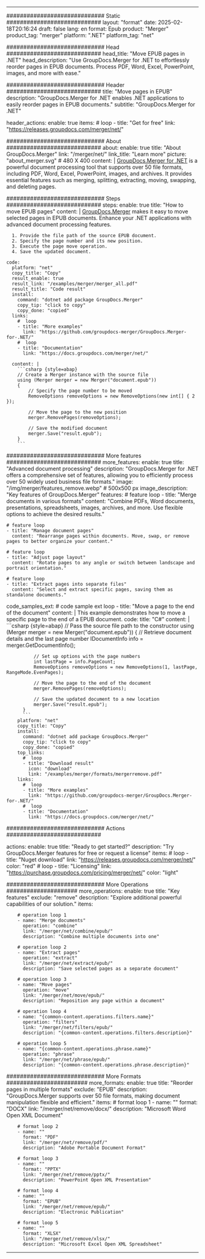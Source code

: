 
---
############################# Static ############################
layout: "format"
date:  2025-02-18T20:16:24
draft: false
lang: en
format: Epub
product: "Merger"
product_tag: "merger"
platform: ".NET"
platform_tag: "net"

############################# Head ############################
head_title: "Move EPUB pages in .NET"
head_description: "Use GroupDocs.Merger for .NET to effortlessly reorder pages in EPUB documents. Process PDF, Word, Excel, PowerPoint, images, and more with ease."

############################# Header ############################
title: "Move pages in EPUB" 
description: "GroupDocs.Merger for .NET enables .NET applications to easily reorder pages in EPUB documents."
subtitle: "GroupDocs.Merger for .NET" 

header_actions:
  enable: true
  items:
    #  loop
    - title: "Get for free"
      link: "https://releases.groupdocs.com/merger/net/"
      
############################# About ############################
about:
    enable: true
    title: "About GroupDocs.Merger"
    link: "/merger/net/"
    link_title: "Learn more"
    picture: "about_merger.svg" # 480 X 400
    content: |
       [GroupDocs.Merger for .NET](/merger/net/) is a powerful document processing tool that supports over 50 file formats, including PDF, Word, Excel, PowerPoint, images, and archives. It provides essential features such as merging, splitting, extracting, moving, swapping, and deleting pages.

############################# Steps ############################
steps:
    enable: true
    title: "How to move EPUB pages"
    content: |
      [GroupDocs.Merger](/merger/net/) makes it easy to move selected pages in EPUB documents. Enhance your .NET applications with advanced document processing features.
      
      1. Provide the file path of the source EPUB document.
      2. Specify the page number and its new position.
      3. Execute the page move operation.
      4. Save the updated document.
   
    code:
      platform: "net"
      copy_title: "Copy"
      result_enable: true
      result_link: "/examples/merger/merger_all.pdf"
      result_title: "Code result"
      install:
        command: "dotnet add package GroupDocs.Merger"
        copy_tip: "click to copy"
        copy_done: "copied"
      links:
        #  loop
        - title: "More examples"
          link: "https://github.com/groupdocs-merger/GroupDocs.Merger-for-.NET/"
        #  loop
        - title: "Documentation"
          link: "https://docs.groupdocs.com/merger/net/"
          
      content: |
        ```csharp {style=abap}
        // Create a Merger instance with the source file
        using (Merger merger = new Merger("document.epub"))
        {
            // Specify the page number to be moved
            RemoveOptions removeOptions = new RemoveOptions(new int[] { 2 });

            // Move the page to the new position
            merger.RemovePages(removeOptions);

            // Save the modified document
            merger.Save("result.epub");
        }
        ```            

############################# More features ############################
more_features:
  enable: true
  title: "Advanced document processing"
  description: "GroupDocs.Merger for .NET offers a comprehensive set of features, allowing you to efficiently process over 50 widely used business file formats."
  image: "/img/merger/features_remove.webp" # 500x500 px
  image_description: "Key features of GroupDocs.Merger"
  features:
    # feature loop
    - title: "Merge documents in various formats"
      content: "Combine PDFs, Word documents, presentations, spreadsheets, images, archives, and more. Use flexible options to achieve the desired results."

    # feature loop
    - title: "Manage document pages"
      content: "Rearrange pages within documents. Move, swap, or remove pages to better organize your content."

    # feature loop
    - title: "Adjust page layout"
      content: "Rotate pages to any angle or switch between landscape and portrait orientation."

    # feature loop
    - title: "Extract pages into separate files"
      content: "Select and extract specific pages, saving them as standalone documents."
      
  code_samples_ext:
    # code sample ext loop
    - title: "Move a page to the end of the document"
      content: |
        This example demonstrates how to move a specific page to the end of a EPUB document.
      code:
        title: "C#"
        content: |
          ```csharp {style=abap}
          // Pass the source file path to the constructor
          using (Merger merger = new Merger("document.epub"))
          {
              // Retrieve document details and the last page number
              IDocumentInfo info = merger.GetDocumentInfo();

              // Set up options with the page numbers
              int lastPage = info.PageCount;
              RemoveOptions removeOptions = new RemoveOptions(1, lastPage, RangeMode.EvenPages);
          
              // Move the page to the end of the document
              merger.RemovePages(removeOptions);

              // Save the updated document to a new location
              merger.Save("result.epub");
          }
          ```
        platform: "net"
        copy_title: "Copy"
        install:
          command: "dotnet add package GroupDocs.Merger"
          copy_tip: "click to copy"
          copy_done: "copied"
        top_links:
          #  loop
          - title: "Download result"
            icon: "download"
            link: "/examples/merger/formats/mergerremove.pdf"
        links:
          #  loop
          - title: "More examples"
            link: "https://github.com/groupdocs-merger/GroupDocs.Merger-for-.NET/"
          #  loop
          - title: "Documentation"
            link: "https://docs.groupdocs.com/merger/net/"
            

            


############################# Actions ############################

actions:
  enable: true
  title: "Ready to get started?"
  description: "Try GroupDocs.Merger features for free or request a license"
  items:
    #  loop
    - title: "Nuget download"
      link: "https://releases.groupdocs.com/merger/net/"
      color: "red"
        #  loop
    - title: "Licensing"
      link: "https://purchase.groupdocs.com/pricing/merger/net/"
      color: "light"


############################# More Operations #####################
more_operations:
    enable: true
    title: "Key features"
    exclude: "remove"
    description: "Explore additional powerful capabilities of our solution."
    items: 
          
        # operation loop 1
        - name: "Merge documents"
          operation: "combine"
          link: "/merger/net/combine/epub/"
          description: "Combine multiple documents into one"

        # operation loop 2
        - name: "Extract pages"
          operation: "extract"
          link: "/merger/net/extract/epub/"
          description: "Save selected pages as a separate document"

        # operation loop 3
        - name: "Move pages"
          operation: "move"
          link: "/merger/net/move/epub/"
          description: "Reposition any page within a document"

        # operation loop 4
        - name: "{common-content.operations.filters.name}"
          operation: "filters"
          link: "/merger/net/filters/epub/"
          description: "{common-content.operations.filters.description}"

        # operation loop 5
        - name: "{common-content.operations.phrase.name}"
          operation: "phrase"
          link: "/merger/net/phrase/epub/"
          description: "{common-content.operations.phrase.description}"
          
        
          
############################# More Formats ########################
more_formats:
    enable: true
    title: "Reorder pages in multiple formats"
    exclude: "EPUB"
    description: "GroupDocs.Merger supports over 50 file formats, making document manipulation flexible and efficient."
    items: 
        # format loop 1
        - name: ""
          format: "DOCX"
          link: "/merger/net/remove/docx/"
          description: "Microsoft Word Open XML Document"
          
        # format loop 2
        - name: ""
          format: "PDF"
          link: "/merger/net/remove/pdf/"
          description: "Adobe Portable Document Format"
          
        # format loop 3
        - name: ""
          format: "PPTX"
          link: "/merger/net/remove/pptx/"
          description: "PowerPoint Open XML Presentation"

        # format loop 4
        - name: ""
          format: "EPUB"
          link: "/merger/net/remove/epub/"
          description: "Electronic Publication"
          
        # format loop 5
        - name: ""
          format: "XLSX"
          link: "/merger/net/remove/xlsx/"
          description: "Microsoft Excel Open XML Spreadsheet"
  

---